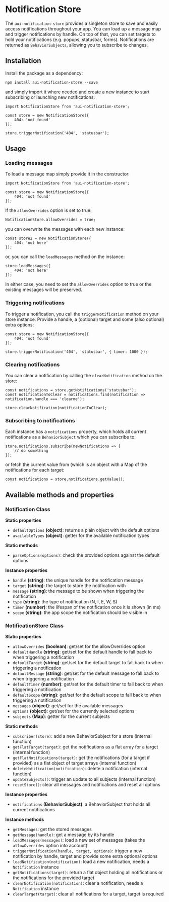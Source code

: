# Notification Store
The `aui-notification-store` provides a singleton store to save and easily access notifications throughout your app. You can load up a message map and trigger notifications by handle.
On top of that, you can set targets to hold your notifications (e.g. popups, statusbar, forms). Notifications are returned as `BehaviorSubjects`, allowing you to subscribe to changes.

## Installation

Install the package as a dependency:
```
npm install aui-notification-store --save
```

and simply import it where needed and create a new instance to start subscribing or launching new notifications:
```
import NotificationStore from 'aui-notification-store';

const store = new NotificationStore({
    404: 'not found'
});

store.triggerNotification('404', 'statusbar');
```

## Usage

### Loading messages

To load a message map simply provide it in the constructor:

```
import NotificationStore from 'aui-notification-store';

const store = new NotificationStore({
    404: 'not found'
});
```

If the `allowOverrides` option is set to true:
```
NotificationStore.allowOverrides = true;
```
you can overwrite the messages with each new instance:
```
const store2 = new NotificationStore({
    404: 'not here'
});
```
or, you can call the `loadMessages` method on the instance:
```
store.loadMessages({
    404: 'not here'
});
```

In either case, you need to set the `allowOverrides` option to true or the existing messages will be preserved.

### Triggering notifications

To trigger a notification, you call the `triggerNotification` method on your store instance. Provide a handle, a (optional) target and some (also optional) extra options:

```
const store = new NotificationStore({
    404: 'not found'
});

store.triggerNotification('404', 'statusbar', { timer: 1000 });
```

### Clearing notifications

You can clear a notification by calling the `clearNotification` method on the store:

```
const notifications = store.getNotifications('statusbar');
const notificationToClear = notifications.find(notification => notification.handle === 'clearme');

store.clearNotification(notificationToClear);
```

### Subscribing to notifications

Each instance has a `notifications` property, which holds all current notifications as a `BehaviorSubject` which you can subscribe to:

```
store.notifications.subscribe(newNotifications => {
    // do something
});
```
or fetch the current value from (which is an object with a Map of the notifications for each target:
```
const notifications = store.notifications.getValue();
```

## Available methods and properties
### Notification Class
**Static properties**
* `defaultOptions` **(object)**: returns a plain object with the default options
* `availableTypes` **(object)**: getter for the available notification types

**Static methods**
* `parseOptions(options)`: check the provided options against the default options

**Instance properties**
* `handle` **(string)**: the unique handle for the notification message
* `target` **(string)**: the target to store the notification with
* `message` **(string)**: the message to be shown when triggering the notification
* `type` **(string)**: the type of notification (N, I, E, W, S)
* `timer` **(number)**: the lifespan of the notification once it is shown (in ms)
* `scope` **(string)**: the app scope the notification should be visible in

### NotificationStore Class

**Static properties**
* `allowOverrides` **(boolean)**: get/set for the allowOverrides option
* `defaultHandle` **(string)**: get/set for the default handle to fall back to when triggering a notification
* `defaultTarget` **(string)**: get/set for the default target to fall back to when triggering a notification
* `defaultMessage` **(string)**: get/set for the default message to fall back to when triggering a notification
* `defaultTimer` **(number)**: get/set for the default timer to fall back to when triggering a notification
* `defaultScope` **(string)**: get/set for the default scope to fall back to when triggering a notification
* `messages` **(object)**: get/set for the available messages
* `options` **(object)**: get/set for the currently selected options
* `subjects` **(Map)**: getter for the current subjects

**Static methods**
* `subscriber(store)`: add a new BehaviorSubject for a store (internal function)
* `getFlatTarget(target)`: get the notifications as a flat array for a target (internal function)
* `getFlatNotifications(target)`: get the notifications (for a target if provided) as a flat object of target arrays (internal function)
* `deleteNotification(notification)`: delete a notification (internal function)
* `updateSubjects()`: trigger an update to all subjects (internal function)
* `resetStore()`: clear all messages and notifications and reset all options

**Instance properties**
* `notifications` **(BehaviorSubject)**: a BehaviorSubject that holds all current notifications

**Instance methods**
* `getMessages`: get the stored messages
* `getMessage(handle)`: get a message by its handle
* `loadMessages(messages)`: load a new set of messages (takes the `allowOverrides` option into account)
* `triggerNotification(handle, target, options)`: trigger a new notification by handle, target and provide some extra optional options
* `loadNotification(notification)`: load a new notification, needs a `Notification` instance
* `getNotifications(target)`: return a flat object holding all notifications or the notifications for the provided target
* `clearNotification(notification)`: clear a notification, needs a `Notification` instance
* `clearTarget(target)`: clear all notifications for a target, target is required